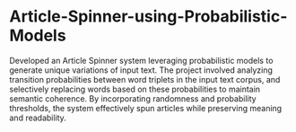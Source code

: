 # Article-Spinner-using-Probabilistic-Models
Developed an Article Spinner system leveraging probabilistic models to generate
unique variations of input text. The project involved analyzing transition
probabilities between word triplets in the input text corpus, and selectively
replacing words based on these probabilities to maintain semantic coherence.
By incorporating randomness and probability thresholds, the system effectively
spun articles while preserving meaning and readability.
